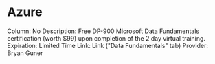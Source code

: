# Azure

Column: No
Description: Free DP-900 Microsoft Data Fundamentals certification (worth $99) upon completion of the 2 day virtual training.
Expiration: Limited Time
Link: Link ("Data Fundamentals" tab)
Provider: Bryan Guner

